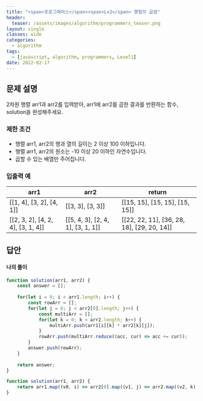 ```yaml
---
title: "<span>프로그래머스</span><span>Lv2</span> 행렬의 곱셈"
header:
  teaser: /assets/images/algorithm/programmers_teaser.png
layout: single
classes: wide
categories:
  - algorithm
tags:
  - [javascript, algorithm, programmers, Level1]
date: 2022-02-17
---
```


## 문제 설명
2차원 행렬 arr1과 arr2를 입력받아, arr1에 arr2를 곱한 결과를 반환하는 함수, solution을 완성해주세요.

### 제한 조건
* 행렬 arr1, arr2의 행과 열의 길이는 2 이상 100 이하입니다.
* 행렬 arr1, arr2의 원소는 -10 이상 20 이하인 자연수입니다.
* 곱할 수 있는 배열만 주어집니다.

### 입출력 예

|arr1|arr2|return|
|-|-|-|
|[[1, 4], [3, 2], [4, 1]]|[[3, 3], [3, 3]]|[[15, 15], [15, 15], [15, 15]]|
|[[2, 3, 2], [4, 2, 4], [3, 1, 4]]|[[5, 4, 3], [2, 4, 1], [3, 1, 1]]|[[22, 22, 11], [36, 28, 18], [29, 20, 14]]|

## 답안
#### 나의 풀이
```javascript
function solution(arr1, arr2) {
    const answer = [];
    
    for(let i = 0; i < arr1.length; i++) {
        const rowArr = [];
        for(let j = 0; j < arr2[0].length; j++) {
            const multiArr = [];
            for(let k = 0; k < arr2.length; k++) {
                multiArr.push(arr1[i][k] * arr2[k][j]);
            }
            rowArr.push(multiArr.reduce((acc, cur) => acc += cur));
        }
        answer.push(rowArr);
    }
    
    return answer;
}
```

```javascript
function solution(arr1, arr2) {
    return arr1.map((v0, i) => arr2[0].map((v1, j) => arr2.map((v2, k) => arr1[i][k] * v2[j]).reduce((acc, cur) => acc += cur)));
}
```